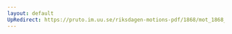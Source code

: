 ```yaml
---
layout: default
UpRedirect: https://pruto.im.uu.se/riksdagen-motions-pdf/1868/mot_1868__ak__199/mot_1868__ak__199-001.pdf
---
```

